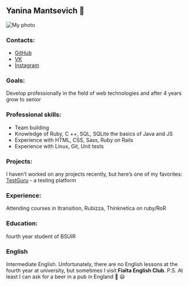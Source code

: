 ## Yanina Mantsevich :sunflower:
![My photo](https://sun9-24.userapi.com/impf/c857532/v857532101/51bf6/QUi29GUeC2g.jpg?size=200x0&quality=90&sign=696e6054a0e799766770da8513b1e018)
### Contacts:
* [GitHub](https://github.com/yanamanc)
* [VK](https://vk.com/idyana_manc)
* [Instagram](https://www.instagram.com/yanamanc)
### Goals:
Develop professionally in the field of web technologies and after 4 years grow to senior
### Professional skills:
* Team building
* Knowledge of Ruby, C ++, SQL, SQLite the basics of Java and JS
* Experience with HTML, CSS, Sass, Ruby on Rails
* Experience with Linux, Git, Unit tests
### Projects:
I haven’t worked on any projects recently, but here’s one of my favorites: [TestGuru](https://github.com/yanamanc/TestGuru) - a testing platform
### Experience:
Attending courses in Itransition, Rubizza, Thinknetica on ruby/RoR
### Education:
fourth year student of BSUIR
### English
Intermediate English. Unfortunately, there are no English lessons at the fourth year at university, but sometimes I visit **Fialta English Club**.
P.S. At least I can ask for a beer in a pub in England :beer: :smiley:
